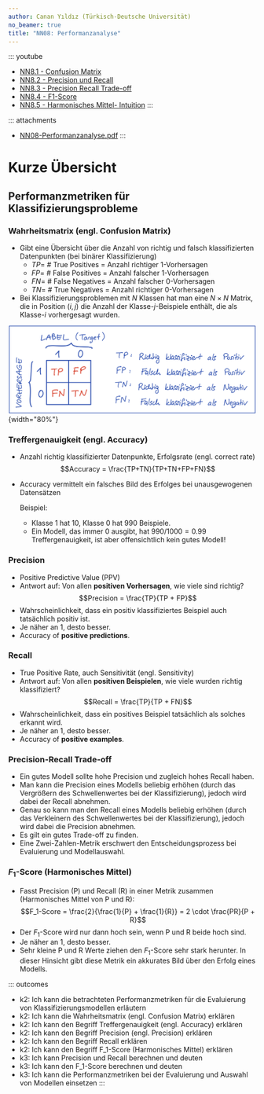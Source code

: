 ```yaml
---
author: Canan Yıldız (Türkisch-Deutsche Universität)
no_beamer: true
title: "NN08: Performanzanalyse"
---
```


::: youtube
-   [NN8.1 - Confusion Matrix](https://youtu.be/T-WYL28iwdU)
-   [NN8.2 - Precision und Recall](https://youtu.be/fpsNzn4Moow)
-   [NN8.3 - Precision Recall Trade-off](https://youtu.be/Wx_HAuIXTAQ)
-   [NN8.4 - F1-Score](https://youtu.be/UAV7EpdIe6Q)
-   [NN8.5 - Harmonisches Mittel- Intuition](https://youtu.be/vsmoYiArtrA)
:::

::: attachments
-   [NN08-Performanzanalyse.pdf](files/NN08-Performanzanalyse.pdf)
:::

# Kurze Übersicht

## Performanzmetriken für Klassifizierungsprobleme

### Wahrheitsmatrix (engl. Confusion Matrix)

-   Gibt eine Übersicht über die Anzahl von richtig und falsch klassifizierten
    Datenpunkten (bei binärer Klassifizierung)
    -   $TP =$ \# True Positives $=$ Anzahl richtiger 1-Vorhersagen
    -   $FP =$ \# False Positives $=$ Anzahl falscher 1-Vorhersagen
    -   $FN =$ \# False Negatives $=$ Anzahl falscher 0-Vorhersagen
    -   $TN =$ \# True Negatives $=$ Anzahl richtiger 0-Vorhersagen
-   Bei Klassifizierungsproblemen mit $N$ Klassen hat man eine $N \times N$ Matrix,
    die in Position $(i,j)$ die Anzahl der Klasse-$j$-Beispiele enthält, die als
    Klasse-$i$ vorhergesagt wurden.

![Abbildung 1 - Wahrheitsmatrix bei binärer Klassifizierung](images/nn8-1.png){width="80%"}

### Treffergenauigkeit (engl. Accuracy)

-   Anzahl richtig klassifizierter Datenpunkte, Erfolgsrate (engl. correct rate)
    $$Accuracy = \frac{TP+TN}{TP+TN+FP+FN}$$

-   Accuracy vermittelt ein falsches Bild des Erfolges bei unausgewogenen
    Datensätzen

    Beispiel:

    -   Klasse 1 hat 10, Klasse 0 hat 990 Beispiele.
    -   Ein Modell, das immer 0 ausgibt, hat $990/1000 = 0.99$ Treffergenauigkeit,
        ist aber offensichtlich kein gutes Modell!

### Precision

-   Positive Predictive Value (PPV)
-   Antwort auf: Von allen **positiven Vorhersagen**, wie viele sind richtig?
    $$Precision = \frac{TP}{TP + FP}$$
-   Wahrscheinlichkeit, dass ein positiv klassifiziertes Beispiel auch tatsächlich
    positiv ist.
-   Je näher an 1, desto besser.
-   Accuracy of **positive predictions**.

### Recall

-   True Positive Rate, auch Sensitivität (engl. Sensitivity)
-   Antwort auf: Von allen **positiven Beispielen**, wie viele wurden richtig
    klassifiziert? $$Recall = \frac{TP}{TP + FN}$$
-   Wahrscheinlichkeit, dass ein positives Beispiel tatsächlich als solches erkannt
    wird.
-   Je näher an 1, desto besser.
-   Accuracy of **positive examples**.

### Precision-Recall Trade-off

-   Ein gutes Modell sollte hohe Precision und zugleich hohes Recall haben.
-   Man kann die Precision eines Modells beliebig erhöhen (durch das Vergrößern des
    Schwellenwertes bei der Klassifizierung), jedoch wird dabei der Recall abnehmen.
-   Genau so kann man den Recall eines Modells beliebig erhöhen (durch das
    Verkleinern des Schwellenwertes bei der Klassifizierung), jedoch wird dabei die
    Precision abnehmen.
-   Es gilt ein gutes Trade-off zu finden.
-   Eine Zwei-Zahlen-Metrik erschwert den Entscheidungsprozess bei Evaluierung und
    Modellauswahl.

### $F_1$-Score (Harmonisches Mittel)

-   Fasst Precision (P) und Recall (R) in einer Metrik zusammen (Harmonisches Mittel
    von P und R):
    $$F_1-Score = \frac{2}{\frac{1}{P} + \frac{1}{R}} = 2 \cdot \frac{PR}{P + R}$$
-   Der $F_1$-Score wird nur dann hoch sein, wenn P und R beide hoch sind.
-   Je näher an 1, desto besser.
-   Sehr kleine P und R Werte ziehen den $F_1$-Score sehr stark herunter. In dieser
    Hinsicht gibt diese Metrik ein akkurates Bild über den Erfolg eines Modells.

::: outcomes
-   k2: Ich kann die betrachteten Performanzmetriken für die Evaluierung von
    Klassifizierungsmodellen erläutern
-   k2: Ich kann die Wahrheitsmatrix (engl. Confusion Matrix) erklären
-   k2: Ich kann den Begriff Treffergenauigkeit (engl. Accuracy) erklären
-   k2: Ich kann den Begriff Precision (engl. Precision) erklären
-   k2: Ich kann den Begriff Recall erklären
-   k2: Ich kann den Begriff F_1-Score (Harmonisches Mittel) erklären
-   k3: Ich kann Precision und Recall berechnen und deuten
-   k3: Ich kann den F_1-Score berechnen und deuten
-   k3: Ich kann die Performanzmetriken bei der Evaluierung und Auswahl von
    Modellen einsetzen
:::
